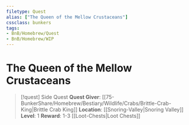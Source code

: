 ```yaml
---
filetype: Quest
alias: ["The Queen of the Mellow Crustaceans"]
cssclass: bunkers
tags:
- BnB/Homebrew/Quest
- BnB/Homebrew/WIP
---
```

# The Queen of the Mellow Crustaceans

> [!quest] Side Quest
> **Quest Giver**: [[75-BunkerShare/Homebrew/Bestiary/Wildlife/Crabs/Brittle-Crab-King|Brittle Crab King]]
> **Location**: [[Snoring-Valley|Snoring Valley]]
> **Level**: 1
> **Reward**: 1-3 [[Loot-Chests|Loot Chests]]

## 